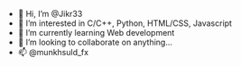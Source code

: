 - 👋 Hi, I’m @Jikr33
- 👀 I’m interested in C/C++, Python, HTML/CSS, Javascript
- 🌱 I’m currently learning Web development
- 💞️ I’m looking to collaborate on anything...
- 📫 @munkhsuld_fx

<!---
Jikr33/Jikr33 is a ✨ special ✨ repository because its `README.md` (this file) appears on your GitHub profile.
You can click the Preview link to take a look at your changes.
--->
